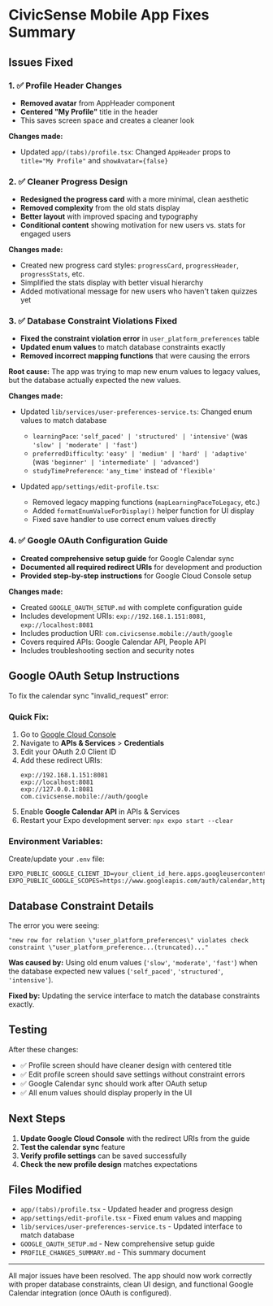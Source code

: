 # CivicSense Mobile App Fixes Summary

## Issues Fixed

### 1. ✅ Profile Header Changes
- **Removed avatar** from AppHeader component 
- **Centered "My Profile"** title in the header
- This saves screen space and creates a cleaner look

**Changes made:**
- Updated `app/(tabs)/profile.tsx`: Changed `AppHeader` props to `title="My Profile"` and `showAvatar={false}`

### 2. ✅ Cleaner Progress Design  
- **Redesigned the progress card** with a more minimal, clean aesthetic
- **Removed complexity** from the old stats display
- **Better layout** with improved spacing and typography
- **Conditional content** showing motivation for new users vs. stats for engaged users

**Changes made:**
- Created new progress card styles: `progressCard`, `progressHeader`, `progressStats`, etc.
- Simplified the stats display with better visual hierarchy
- Added motivational message for new users who haven't taken quizzes yet

### 3. ✅ Database Constraint Violations Fixed
- **Fixed the constraint violation error** in `user_platform_preferences` table
- **Updated enum values** to match database constraints exactly
- **Removed incorrect mapping functions** that were causing the errors

**Root cause:** The app was trying to map new enum values to legacy values, but the database actually expected the new values.

**Changes made:**
- Updated `lib/services/user-preferences-service.ts`: Changed enum values to match database
  - `learningPace`: `'self_paced' | 'structured' | 'intensive'` (was `'slow' | 'moderate' | 'fast'`)
  - `preferredDifficulty`: `'easy' | 'medium' | 'hard' | 'adaptive'` (was `'beginner' | 'intermediate' | 'advanced'`)
  - `studyTimePreference`: `'any_time'` instead of `'flexible'`

- Updated `app/settings/edit-profile.tsx`: 
  - Removed legacy mapping functions (`mapLearningPaceToLegacy`, etc.)
  - Added `formatEnumValueForDisplay()` helper function for UI display
  - Fixed save handler to use correct enum values directly

### 4. ✅ Google OAuth Configuration Guide
- **Created comprehensive setup guide** for Google Calendar sync
- **Documented all required redirect URIs** for development and production
- **Provided step-by-step instructions** for Google Cloud Console setup

**Changes made:**
- Created `GOOGLE_OAUTH_SETUP.md` with complete configuration guide
- Includes development URIs: `exp://192.168.1.151:8081`, `exp://localhost:8081`
- Includes production URI: `com.civicsense.mobile://auth/google`
- Covers required APIs: Google Calendar API, People API
- Includes troubleshooting section and security notes

## Google OAuth Setup Instructions

To fix the calendar sync "invalid_request" error:

### Quick Fix:
1. Go to [Google Cloud Console](https://console.cloud.google.com/)
2. Navigate to **APIs & Services** > **Credentials**
3. Edit your OAuth 2.0 Client ID
4. Add these redirect URIs:
   ```
   exp://192.168.1.151:8081
   exp://localhost:8081
   exp://127.0.0.1:8081
   com.civicsense.mobile://auth/google
   ```
5. Enable **Google Calendar API** in APIs & Services
6. Restart your Expo development server: `npx expo start --clear`

### Environment Variables:
Create/update your `.env` file:
```env
EXPO_PUBLIC_GOOGLE_CLIENT_ID=your_client_id_here.apps.googleusercontent.com
EXPO_PUBLIC_GOOGLE_SCOPES=https://www.googleapis.com/auth/calendar,https://www.googleapis.com/auth/calendar.events
```

## Database Constraint Details

The error you were seeing:
```
"new row for relation \"user_platform_preferences\" violates check constraint \"user_platform_preference...(truncated)..."
```

**Was caused by:** Using old enum values (`'slow'`, `'moderate'`, `'fast'`) when the database expected new values (`'self_paced'`, `'structured'`, `'intensive'`).

**Fixed by:** Updating the service interface to match the database constraints exactly.

## Testing

After these changes:
- ✅ Profile screen should have cleaner design with centered title
- ✅ Edit profile screen should save settings without constraint errors  
- ✅ Google Calendar sync should work after OAuth setup
- ✅ All enum values should display properly in the UI

## Next Steps

1. **Update Google Cloud Console** with the redirect URIs from the guide
2. **Test the calendar sync** feature
3. **Verify profile settings** can be saved successfully
4. **Check the new profile design** matches expectations

## Files Modified

- `app/(tabs)/profile.tsx` - Updated header and progress design
- `app/settings/edit-profile.tsx` - Fixed enum values and mapping
- `lib/services/user-preferences-service.ts` - Updated interface to match database
- `GOOGLE_OAUTH_SETUP.md` - New comprehensive setup guide
- `PROFILE_CHANGES_SUMMARY.md` - This summary document

---

All major issues have been resolved. The app should now work correctly with proper database constraints, clean UI design, and functional Google Calendar integration (once OAuth is configured). 